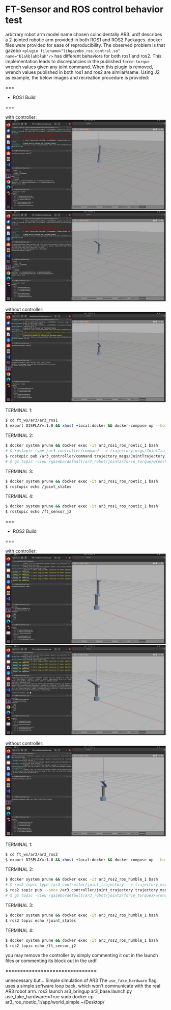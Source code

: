 FT-Sensor and ROS control behavior test 
===============================

arbitrary robot arm model name chosen coincidentally AR3. urdf describes a 2-jointed robotic arm provided in both ROS1 and ROS2 Packages. docker files were provided for ease of reproducibility. The observed problem is that gazebo `<plugin filename="libgazebo_ros_control.so" name="blahblahblah"/>` has different behaviors for both ros1 and ros2. This implementation leads to discrepancies in the published `force-torque` wrench values given any joint command. When this plugin is removed, wrench values published in both ros1 and ros2 are similar/same. Using J2 as example, the below images and recreation procedure is provided:



===

- ROS1 Build

===

with controller:
![img](images/ros1_test/ros1_with_cntrlr_j1_0_j2_0.png)
![img](images/ros1_test/ros1_with_cntrlr_j1_0_j2_1.png)

without controller:
![img](images/ros1_test/ros1_without_cntrlr_j2_limit.png)


TERMINAL 1:
```bash
$ cd ft_ws/ar3/ar3_ros1
$ export DISPLAY=:1.0 && xhost +local:docker && docker-compose up --build
```

TERMINAL 2:
```bash
$ docker system prune && docker exec -it ar3_ros1_ros_noetic_1 bash
# $ rostopic type /ar3_controller/command --> trajectory_msgs/JointTrajectory
$ rostopic pub /ar3_controller/command trajectory_msgs/JointTrajectory '{joint_names: ["joint1","joint2"], points: [{positions:[0,1.0],velocities:[0,0.001],time_from_start: [3,0]}]}' -1
# $ gz topic -view /gazebo/default/ar3_robot/joint2/force_torque/wrench
```

TERMINAL 3:
```bash
$ docker system prune && docker exec -it ar3_ros1_ros_noetic_1 bash
$ rostopic echo /joint_states
```

TERMINAL 4:
```bash
$ docker system prune && docker exec -it ar3_ros1_ros_noetic_1 bash
$ rostopic echo /ft_sensor_j2
```




===

- ROS2 Build

===


with controller:
![img](images/ros2_test/ros2_with_cntrlr_j1_0_j2_0.png)
![img](images/ros2_test/ros2_with_cntrlr_j1_0_j2_1.png)

without controller:
![img](images/ros2_test/ros2_without_cntrlr_j2_limit.png)


TERMINAL 1:
```bash
$ cd ft_ws/ar3/ar3_ros2
$ export DISPLAY=:1.0 && xhost +local:docker && docker-compose up --build
```

TERMINAL 2:
```bash
$ docker system prune && docker exec -it ar3_ros2_ros_humble_1 bash
# $ ros2 topic type /ar3_controller/joint_trajectory --> trajectory_msgs/msg/JointTrajectory
$ ros2 topic pub --once /ar3_controller/joint_trajectory trajectory_msgs/JointTrajectory "{header: {stamp: {sec: 0, nanosec: 0}, frame_id: ''}, joint_names: ['joint1', 'joint2'], points: [{positions: [0.0, 1.0], velocities: [0.0, 0.001], time_from_start: {sec: 3, nanosec: 0}}]}"
# $ gz topic -view /gazebo/default/ar3_robot/joint2/force_torqueX/wrench
```

TERMINAL 3:
```bash
$ docker system prune && docker exec -it ar3_ros2_ros_humble_1 bash
$ ros2 topic echo /joint_states
```

TERMINAL 4:
```bash
$ docker system prune && docker exec -it ar3_ros2_ros_humble_1 bash
$ ros2 topic echo /ft_sensor_j2
```




you may remove the controller by simply commenting it out in the launch files or commenting its block out in the urdf.





===============================

unnecessary but... Simple simulation of AR3
The `use_fake_hardware` flag uses a simple software loop back, which won't
communicate with the real AR3 robot arm.
ros2 launch ar3_bringup ar3_base.launch.py use_fake_hardware:=True
sudo docker cp ar3_ros_noetic_1:/app/world_simple ~/Desktop/
